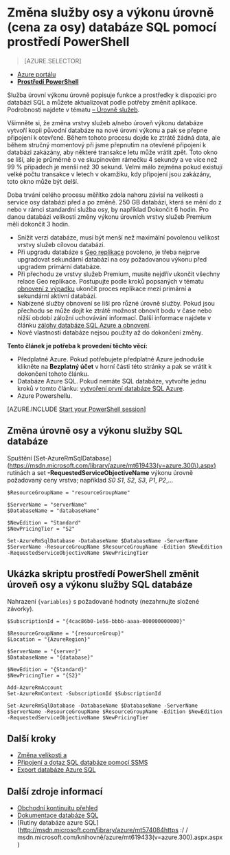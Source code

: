 <properties 
    pageTitle="Změna úrovně osy a výkonu služby databázi Azure SQL pomocí prostředí PowerShell | Microsoft Azure" 
    description="Změna vrstvy služeb a úroveň výkonu databáze Azure SQL ukazuje, jak změnit velikost databáze SQL nahoru nebo dolů v prostředí PowerShell. Změna ceny osy databáze Azure SQL pomocí prostředí PowerShell." 
    services="sql-database"
    documentationCenter=""
    authors="stevestein"
    manager="jhubbard"
    editor=""/>

<tags
    ms.service="sql-database"
    ms.devlang="NA"
    ms.date="10/12/2016"
    ms.author="sstein"
    ms.workload="data-management"
    ms.topic="article"
    ms.tgt_pltfrm="NA"/>


# <a name="change-the-service-tier-and-performance-level-pricing-tier-of-a-sql-database-with-powershell"></a>Změna služby osy a výkonu úrovně (cena za osy) databáze SQL pomocí prostředí PowerShell


> [AZURE.SELECTOR]
- [Azure portálu](sql-database-scale-up.md)
- [**Prostředí PowerShell**](sql-database-scale-up-powershell.md)


Služba úrovní výkonu úrovně popisuje funkce a prostředky k dispozici pro databázi SQL a můžete aktualizovat podle potřeby změnit aplikace. Podrobnosti najdete v tématu [– Úrovně služeb](sql-database-service-tiers.md).

Všimněte si, že změna vrstvy služeb a/nebo úroveň výkonu databáze vytvoří kopii původní databáze na nové úrovni výkonu a pak se přepne připojení k otevřené. Během tohoto procesu dojde ke ztrátě žádná data, ale během stručný momentový při jsme přepnutím na otevřené připojení k databázi zakázány, aby některé transakce letu může vrátit zpět. Toto okno se liší, ale je průměrně o ve skupinovém rámečku 4 sekundy a ve více než 99 % případech je menší než 30 sekund. Velmi málo zejména pokud existují velké počtu transakce v letech v okamžiku, kdy připojení jsou zakázány, toto okno může být delší.  

Doba trvání celého procesu měřítko zdola nahoru závisí na velikosti a service osy databázi před a po změně. 250 GB databázi, která se mění do z nebo v rámci standardní služba osy, by například Dokončit 6 hodin. Pro danou databázi velikosti změny výkonu úrovních vrstvy služeb Premium měli dokončit 3 hodin.


- Snížit verzi databáze, musí být menší než maximální povolenou velikost vrstvy služeb cílovou databázi. 
- Při upgradu databáze s [Geo replikace](sql-database-geo-replication-portal.md) povoleno, je třeba nejprve upgradovat sekundární databází na osy požadovanou výkonu před upgradem primární databáze.
- Při přechodu ze vrstvy služeb Premium, musíte nejdřív ukončit všechny relace Geo replikace. Postupujte podle kroků popsaných v tématu [obnovení z výpadku](sql-database-disaster-recovery.md) ukončit proces replikace mezi primární a sekundární aktivní databází.
- Nabízené služby obnovení se liší pro různé úrovně služby. Pokud jsou přechodu se může dojít ke ztrátě možnost obnovit bodu v čase nebo nižší období záložní uchovávání informací. Další informace najdete v článku [zálohy databáze SQL Azure a obnovení](sql-database-business-continuity.md).
- Nové vlastnosti databáze nejsou použity až do dokončení změny.



**Tento článek je potřeba k provedení těchto věcí:**

- Předplatné Azure. Pokud potřebujete předplatné Azure jednoduše klikněte na **Bezplatný účet** v horní části této stránky a pak se vrátit k dokončení tohoto článku.
- Databáze Azure SQL. Pokud nemáte SQL databáze, vytvořte jednu kroků v tomto článku: [vytvoření první databáze SQL Azure](sql-database-get-started.md).
- Azure Powershellu.


[AZURE.INCLUDE [Start your PowerShell session](../../includes/sql-database-powershell.md)]



## <a name="change-the-service-tier-and-performance-level-of-your-sql-database"></a>Změna úrovně osy a výkonu služby SQL databáze

Spuštění [Set-AzureRmSqlDatabase] (https://msdn.microsoft.com/library/azure/mt619433(v=azure.300\).aspx) rutinách a set **-RequestedServiceObjectiveName** výkonu úrovně požadovaný ceny vrstva; například *S0* *S1*, *S2*, *S3*, *P1*, *P2*,...

```
$ResourceGroupName = "resourceGroupName"
    
$ServerName = "serverName"
$DatabaseName = "databaseName"

$NewEdition = "Standard"
$NewPricingTier = "S2"

Set-AzureRmSqlDatabase -DatabaseName $DatabaseName -ServerName $ServerName -ResourceGroupName $ResourceGroupName -Edition $NewEdition -RequestedServiceObjectiveName $NewPricingTier
```

  

   


## <a name="sample-powershell-script-to-change-the-service-tier-and-performance-level-of-your-sql-database"></a>Ukázka skriptu prostředí PowerShell změnit úroveň osy a výkonu služby SQL databáze

Nahrazení ```{variables}``` s požadované hodnoty (nezahrnujte složené závorky).

```
$SubscriptionId = "{4cac86b0-1e56-bbbb-aaaa-000000000000}"
    
$ResourceGroupName = "{resourceGroup}"
$Location = "{AzureRegion}"
    
$ServerName = "{server}"
$DatabaseName = "{database}"
    
$NewEdition = "{Standard}"
$NewPricingTier = "{S2}"
    
Add-AzureRmAccount
Set-AzureRmContext -SubscriptionId $SubscriptionId
    
Set-AzureRmSqlDatabase -DatabaseName $DatabaseName -ServerName $ServerName -ResourceGroupName $ResourceGroupName -Edition $NewEdition -RequestedServiceObjectiveName $NewPricingTier
```
        


## <a name="next-steps"></a>Další kroky

- [Změna velikosti a](sql-database-elastic-scale-get-started.md)
- [Připojení a dotaz SQL databáze pomocí SSMS](sql-database-connect-query-ssms.md)
- [Export databáze Azure SQL](sql-database-export-powershell.md)

## <a name="additional-resources"></a>Další zdroje informací

- [Obchodní kontinuitu přehled](sql-database-business-continuity.md)
- [Dokumentace databáze SQL](http://azure.microsoft.com/documentation/services/sql-database/)
- [Rutiny databáze azure SQL] (http://msdn.microsoft.com/library/azure/mt574084https :/ / msdn.microsoft.com/knihovně/azure/mt619433(v=azure.300\).aspx.aspx)